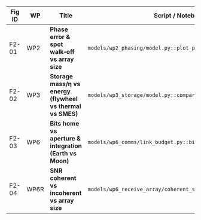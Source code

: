 | Fig ID | WP   | Title                                                      | Script / Notebook                                              | Inputs                      | Acceptance it supports |
| ------ | ---- | ---------------------------------------------------------- | -------------------------------------------------------------- | --------------------------- | ---------------------- |
| F2-01  | WP2  | **Phase error & spot walk‑off vs array size**              | `models/wp2_phasing/model.py::plot_phase_error_frontier()`     | D, λ, t_accel, R_sail     | WP2                    |
| F2-02  | WP3  | **Storage mass/η vs energy (flywheel vs thermal vs SMES)** | `models/wp3_storage/model.py::compare_storage_options()`       | energies_TJ, η ranges      | WP3                    |
| F2-03  | WP6  | **Bits home vs aperture & integration (Earth vs Moon)**    | `models/wp6_comms/link_budget.py::bits_home_grid()`            | D_rx, T_int, β, squeezing | WP6                    |
| F2-04  | WP6R | **SNR coherent vs incoherent vs array size**               | `models/wp6_receive_array/coherent_sum.py::snr_scaling_plot()` | N_tiles, phase noise       | WP6 (receiver)         |